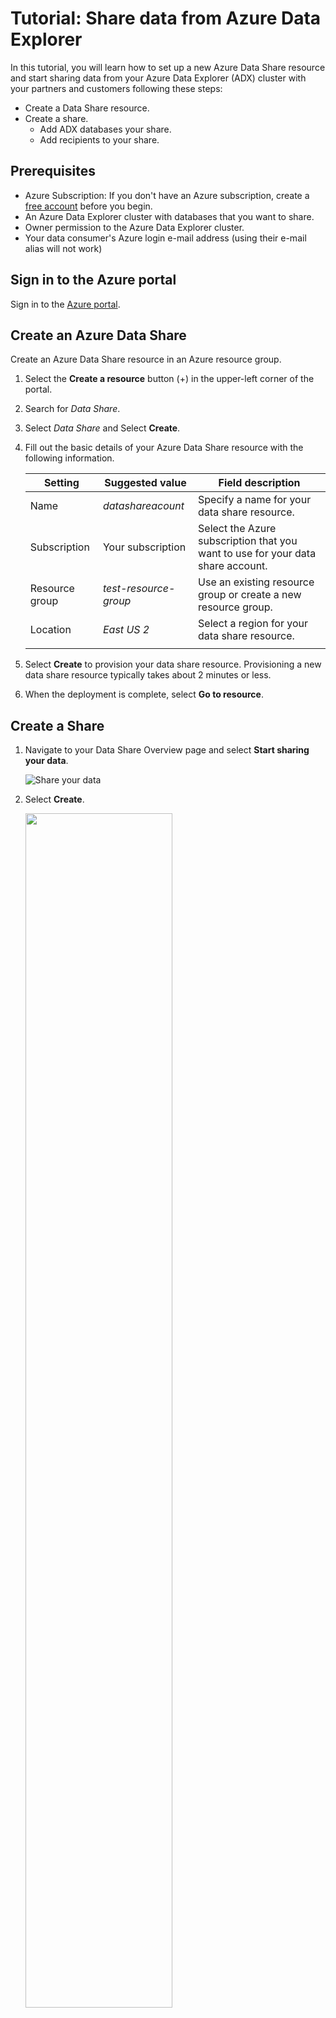 # Tutorial: Share data from Azure Data Explorer

In this tutorial, you will learn how to set up a new Azure Data Share resource and start sharing data from your Azure Data Explorer (ADX) cluster with your partners and customers following these steps:

* Create a Data Share resource.
* Create a share.
    * Add ADX databases your share.
    * Add recipients to your share. 

## Prerequisites

* Azure Subscription: If you don't have an Azure subscription, create a [free account](https://azure.microsoft.com/free/) before you begin.
* An Azure Data Explorer cluster with databases that you want to share.
* Owner permission to the Azure Data Explorer cluster.
* Your data consumer's Azure login e-mail address (using their e-mail alias will not work)

## Sign in to the Azure portal

Sign in to the [Azure portal](https://portal.azure.com/).

## Create an Azure Data Share

Create an Azure Data Share resource in an Azure resource group.

1. Select the **Create a resource** button (+) in the upper-left corner of the  portal.

1. Search for *Data Share*.

1. Select *Data Share* and Select **Create**.

1. Fill out the basic details of your Azure Data Share resource with the following information. 

     **Setting** | **Suggested value** | **Field description**
    |---|---|---|
    | Name | *datashareacount* | Specify a name for your data share resource. |
    | Subscription | Your subscription | Select the Azure subscription that you want to use for your data share account.|
    | Resource group | *test-resource-group* | Use an existing resource group or create a new resource group. |
    | Location | *East US 2* | Select a region for your data share resource.
    | | |

1. Select **Create** to provision your data share resource. Provisioning a new data share resource typically takes about 2 minutes or less. 

1. When the deployment is complete, select **Go to resource**.

## Create a Share

1. Navigate to your Data Share Overview page and select **Start sharing your data**.

    ![Share your data](./media/datashare-overview.png "Share sharing your data") 

1. Select **Create**.   

    <img src="./media/create-share.png" width="70%">

1. Fill out the details for your Data Share. Specify a name, share type (select **In-place**), description, and optionally terms of use. Select **Continue**. 

    <img src="./media/enter-share-details.png" width="70%">

1. To add Datasets to your Data Share, select **Add Datasets**. 

    <img src="./media/datasets.png" width="70%">    

1. Select the dataset type **Azure Data Explorer**. 

      <img src="./media/select-datasets-type.png" width="70%">   

1. Select the databases you like to share. Select **Add Datasets**. 

     <img src="./media/select-datasets.png" width="70%">   
     
1. Verify dataset is added successfully. Select **Continue**.

      <img src="./media/add-datasets.png" width="70%">   

1. In the Recipients tab, enter in the email addresses of your Data Consumer by selecting **Add Recipient**. Select **Continue**.

      <img src="./media/add-recipient.png" width="70%">  

1. In the Review + Create tab, review your Share Contents, Settings and Recipients. Select **Create**.

    <img src="./media/review-and-create-share.png" width="70%">  

   Your Share has now been created and the recipient of your Data Share is now ready to accept your invitation. 

    <img src="./media/sent-share.png" width="70%">  

## Next steps
To learn about how a Data Consumer can accept and receive a share, continue to the [accept and receive ADX data](receive-adx-data.md) tutorial. 

## Troubleshoot
To troubleshoot data sharing issues, refer to [Troubleshoot common issues](troubleshoot-adx-sharing.md).

